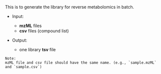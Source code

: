 
This is to generate the library for reverse metabolomics in batch.

- Input:
  - **mzML** files
  - **csv** files (compound list)

- Output:
  - one library **tsv** file


```
Note:
mzML file and csv file should have the same name. (e.g., `sample.mzML` and `sample.csv`)
```


